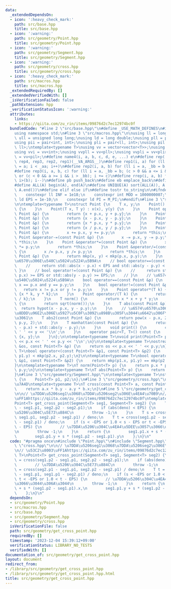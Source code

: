 ```yaml
---
data:
  _extendedDependsOn:
  - icon: ':heavy_check_mark:'
    path: src/base.hpp
    title: src/base.hpp
  - icon: ':warning:'
    path: src/geometry/Point.hpp
    title: src/geometry/Point.hpp
  - icon: ':warning:'
    path: src/geometry/Segment.hpp
    title: src/geometry/Segment.hpp
  - icon: ':warning:'
    path: src/geometry/cross.hpp
    title: src/geometry/cross.hpp
  - icon: ':heavy_check_mark:'
    path: src/macros.hpp
    title: src/macros.hpp
  _extendedRequiredBy: []
  _extendedVerifiedWith: []
  _isVerificationFailed: false
  _pathExtension: hpp
  _verificationStatusIcon: ':warning:'
  attributes:
    links:
    - https://qiita.com/zu_rin/items/09876d2c7ec12974bc0f
  bundledCode: "#line 2 \"src/base.hpp\"\n#define _USE_MATH_DEFINES\n#include <bits/stdc++.h>\n\
    using namespace std;\n#line 3 \"src/macros.hpp\"\n\nusing ll = long long;\nusing\
    \ ull = unsigned long long;\nusing ld = long double;\nusing pll = pair<ll, ll>;\n\
    using pii = pair<int, int>;\nusing pli = pair<ll, int>;\nusing pil = pair<int,\
    \ ll>;\ntemplate<typename T>\nusing vv = vector<vector<T>>;\nusing vvl = vv<ll>;\n\
    using vvi = vv<int>;\nusing vvpll = vv<pll>;\nusing vvpli = vv<pli>;\nusing vvpil\
    \ = vv<pil>;\n#define name4(i, a, b, c, d, e, ...) e\n#define rep(...) name4(__VA_ARGS__,\
    \ rep4, rep3, rep2, rep1)(__VA_ARGS__)\n#define rep1(i, a) for (ll i = 0, _aa\
    \ = a; i < _aa; i++)\n#define rep2(i, a, b) for (ll i = a, _bb = b; i < _bb; i++)\n\
    #define rep3(i, a, b, c) for (ll i = a, _bb = b; (c > 0 && a <= i && i < _bb)\
    \ or (c < 0 && a >= i && i > _bb); i += c)\n#define rrep(i, a, b) for (ll i=(a);\
    \ i>(b); i--)\n#define pb push_back\n#define eb emplace_back\n#define mkp make_pair\n\
    #define ALL(A) begin(A), end(A)\n#define UNIQUE(A) sort(ALL(A)), A.erase(unique(ALL(A)),\
    \ A.end())\n#define elif else if\n#define tostr to_string\n\n#ifndef CONSTANTS\n\
    \    constexpr ll INF = 1e18;\n    constexpr int MOD = 1000000007;\n    constexpr\
    \ ld EPS = 1e-10;\n    constexpr ld PI = M_PI;\n#endif\n#line 3 \"src/geometry/Point.hpp\"\
    \n\ntemplate<typename T>\nstruct Point {\n    T x, y;\n    Point() : x(0), y(0)\
    \ {\n    }\n    Point(T x, T y) : x(x), y(y) {\n    }\n    Point operator+(const\
    \ Point &p) {\n        return {x + p.x, y + p.y};\n    }\n    Point operator-(const\
    \ Point &p) {\n        return {x - p.x, y - p.y};\n    }\n    Point operator*(const\
    \ Point &p) {\n        return {x * p.x, y * p.y};\n    }\n    Point operator/(const\
    \ Point &p) {\n        return {x / p.x, y / p.y};\n    }\n    Point &operator+=(const\
    \ Point &p) {\n        x += p.x, y += p.y;\n        return *this;\n    }\n   \
    \ Point &operator-=(const Point &p) {\n        x -= p.x, y -= p.y;\n        return\
    \ *this;\n    }\n    Point &operator*=(const Point &p) {\n        x *= p.x, y\
    \ *= p.y;\n        return *this;\n    }\n    Point &operator/=(const Point &p)\
    \ {\n        x /= p.x, y /= p.y;\n        return *this;\n    }\n    bool operator<(const\
    \ Point &p) {\n        return mkp(x, y) < mkp(p.x, p.y);\n    }\n    // \u5B9F\
    \u6570\u306E\u540C\u5024\u5224\u5B9A\n    // bool operator==(const Point &p) {\n\
    \    //     return std::abs(x - p.x) < EPS and std::abs(y - p.y) < EPS;\n    //\
    \ }\n    // bool operator!=(const Point &p) {\n    //     return std::abs(x -\
    \ p.x) >= EPS or std::abs(y - p.y) >= EPS;\n    // }\n    // \u6574\u6570\u306E\
    \u540C\u5024\u5224\u5B9A\n    bool operator==(const Point &p) {\n        return\
    \ x == p.x and y == p.y;\n    }\n    bool operator!=(const Point &p) {\n     \
    \   return x != p.x or y != p.y;\n    }\n    Point operator*(T k) {\n        return\
    \ {x * k, y * k};\n    }\n    Point operator/(T k) {\n        return {x / k, y\
    \ / k};\n    }\n    T norm() {\n        return x * x + y * y;\n    }\n    T abs()\
    \ {\n        return sqrt(norm());\n    }\n    T abs(const Point &p) {\n      \
    \  return hypot(x - p.x, y - p.y);\n    }\n    // \u6574\u6570\u306E\u307E\u307E\
    \u8DDD\u96E2\u306E\u5927\u5C0F\u3092\u898B\u305F\u3044\u6642\u306F\u3053\u3063\
    \u3061\n    T abs2(const Point &p) {\n        return pow(x - p.x, 2) + pow(y -\
    \ p.y, 2);\n    }\n    T manhattan(const Point &p) {\n        return std::abs(x\
    \ - p.x) + std::abs(y - p.y);\n    }\n    void print() {\n        cout << x <<\
    \ ' ' << y << '\\n';\n    }\n    operator pair<T, T>() const {\n        return\
    \ {x, y};\n    }\n};\n\ntemplate<typename T>\nvoid print(Point<T> p) {\n    cout\
    \ << p.x << ' ' << p.y << '\\n';\n}\n\ntemplate<typename T>\nostream &operator<<(ostream\
    \ &os, const Point<T> &p) {\n    return os << p.x << ' ' << p.y;\n}\n\ntemplate<typename\
    \ T>\nbool operator<(const Point<T> &p1, const Point<T> &p2) {\n    return mkp(p1.x,\
    \ p1.y) < mkp(p2.x, p2.y);\n}\n\ntemplate<typename T>\nbool operator==(const Point<T>\
    \ &p1, const Point<T> &p2) {\n    return mkp(p1.x, p1.y) == mkp(p2.x, p2.y);\n\
    }\n\ntemplate<typename T>\nT norm(Point<T> p) {\n    return p.x * p.x + p.y *\
    \ p.y;\n}\n\ntemplate<typename T>\nT abs(Point<T> p) {\n    return sqrt(norm(p));\n\
    }\n#line 3 \"src/geometry/Segment.hpp\"\n\ntemplate<typename T>\nstruct Segment\
    \ {\n    Point<T> p1, p2;\n};\n#line 3 \"src/geometry/cross.hpp\"\n\n// \u5916\
    \u7A4D\ntemplate<typename T>\nT cross(const Point<T> a, const Point<T> b) {\n\
    \    return a.x * b.y - a.y * b.x;\n}\n#line 5 \"src/geometry/get_cross_point.hpp\"\
    \n\n// \u7DDA\u5206seg1\u3068\u7DDA\u5206seg2\u306E\u4EA4\u70B9\n// \u53C2\u8003\
    \uFF1Ahttps://qiita.com/zu_rin/items/09876d2c7ec12974bc0f\ntemplate<typename T>\n\
    Point<T> get_cross_point(Segment<T> seg1, Segment<T> seg2) {\n    T deno = cross(seg1.p2\
    \ - seg1.p1, seg2.p2 - seg2.p1);\n    if (abs(deno) < EPS) {\n        // \u7DDA\
    \u5206\u304C\u5E73\u884C\n        throw -1;\n    }\n    T s = cross(seg2.p1 -\
    \ seg1.p1, seg2.p2 - seg2.p1) / deno;\n    T t = cross(seg1.p2 - seg1.p1, seg1.p1\
    \ - seg2.p1) / deno;\n    if (s < -EPS or 1.0 < s - EPS or t < -EPS or 1.0 < t\
    \ - EPS) {\n        // \u7DDA\u5206\u304C\u4EA4\u5DEE\u3057\u3066\u3044\u306A\u3044\
    \n        throw -1;\n    }\n    return {\n        seg1.p1.x + s * (seg1.p2 - seg1.p1).x,\n\
    \        seg1.p1.y + s * (seg1.p2 - seg1.p1).y\n    };\n}\n"
  code: "#pragma once\n#include \"Point.hpp\"\n#include \"Segment.hpp\"\n#include\
    \ \"cross.hpp\"\n\n// \u7DDA\u5206seg1\u3068\u7DDA\u5206seg2\u306E\u4EA4\u70B9\
    \n// \u53C2\u8003\uFF1Ahttps://qiita.com/zu_rin/items/09876d2c7ec12974bc0f\ntemplate<typename\
    \ T>\nPoint<T> get_cross_point(Segment<T> seg1, Segment<T> seg2) {\n    T deno\
    \ = cross(seg1.p2 - seg1.p1, seg2.p2 - seg2.p1);\n    if (abs(deno) < EPS) {\n\
    \        // \u7DDA\u5206\u304C\u5E73\u884C\n        throw -1;\n    }\n    T s\
    \ = cross(seg2.p1 - seg1.p1, seg2.p2 - seg2.p1) / deno;\n    T t = cross(seg1.p2\
    \ - seg1.p1, seg1.p1 - seg2.p1) / deno;\n    if (s < -EPS or 1.0 < s - EPS or\
    \ t < -EPS or 1.0 < t - EPS) {\n        // \u7DDA\u5206\u304C\u4EA4\u5DEE\u3057\
    \u3066\u3044\u306A\u3044\n        throw -1;\n    }\n    return {\n        seg1.p1.x\
    \ + s * (seg1.p2 - seg1.p1).x,\n        seg1.p1.y + s * (seg1.p2 - seg1.p1).y\n\
    \    };\n}\n"
  dependsOn:
  - src/geometry/Point.hpp
  - src/macros.hpp
  - src/base.hpp
  - src/geometry/Segment.hpp
  - src/geometry/cross.hpp
  isVerificationFile: false
  path: src/geometry/get_cross_point.hpp
  requiredBy: []
  timestamp: '2023-12-04 15:39:12+09:00'
  verificationStatus: LIBRARY_NO_TESTS
  verifiedWith: []
documentation_of: src/geometry/get_cross_point.hpp
layout: document
redirect_from:
- /library/src/geometry/get_cross_point.hpp
- /library/src/geometry/get_cross_point.hpp.html
title: src/geometry/get_cross_point.hpp
---
```

